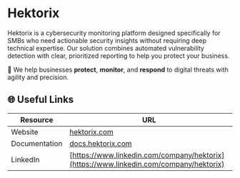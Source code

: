 # Hektorix

Hektorix is a cybersecurity monitoring platform designed specifically for SMBs who need actionable security insights without requiring deep technical expertise. Our solution combines automated vulnerability detection with clear, prioritized reporting to help you protect your business.

🔐 We help businesses **protect**, **monitor**, and **respond** to digital threats with agility and precision.

## 🌐 Useful Links

| Resource      | URL                                                               |
| ------------- | ----------------------------------------------------------------- |
| Website       | [hektorix.com](https://hektorix.com)                              |
| Documentation | [docs.hektorix.com](https://docs.hektorix.com)                    |
| LinkedIn      | [https://www.linkedin.com/company/hektorix](https://www.linkedin.com/company/hektorix) |

